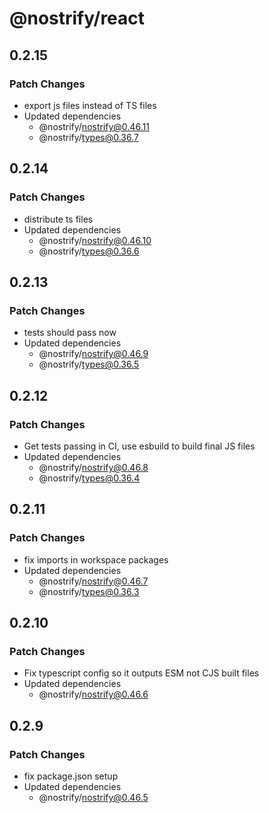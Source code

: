# @nostrify/react

## 0.2.15

### Patch Changes

- export js files instead of TS files
- Updated dependencies
  - @nostrify/nostrify@0.46.11
  - @nostrify/types@0.36.7

## 0.2.14

### Patch Changes

- distribute ts files
- Updated dependencies
  - @nostrify/nostrify@0.46.10
  - @nostrify/types@0.36.6

## 0.2.13

### Patch Changes

- tests should pass now
- Updated dependencies
  - @nostrify/nostrify@0.46.9
  - @nostrify/types@0.36.5

## 0.2.12

### Patch Changes

- Get tests passing in CI, use esbuild to build final JS files
- Updated dependencies
  - @nostrify/nostrify@0.46.8
  - @nostrify/types@0.36.4

## 0.2.11

### Patch Changes

- fix imports in workspace packages
- Updated dependencies
  - @nostrify/nostrify@0.46.7
  - @nostrify/types@0.36.3

## 0.2.10

### Patch Changes

- Fix typescript config so it outputs ESM not CJS built files
- Updated dependencies
  - @nostrify/nostrify@0.46.6

## 0.2.9

### Patch Changes

- fix package.json setup
- Updated dependencies
  - @nostrify/nostrify@0.46.5
